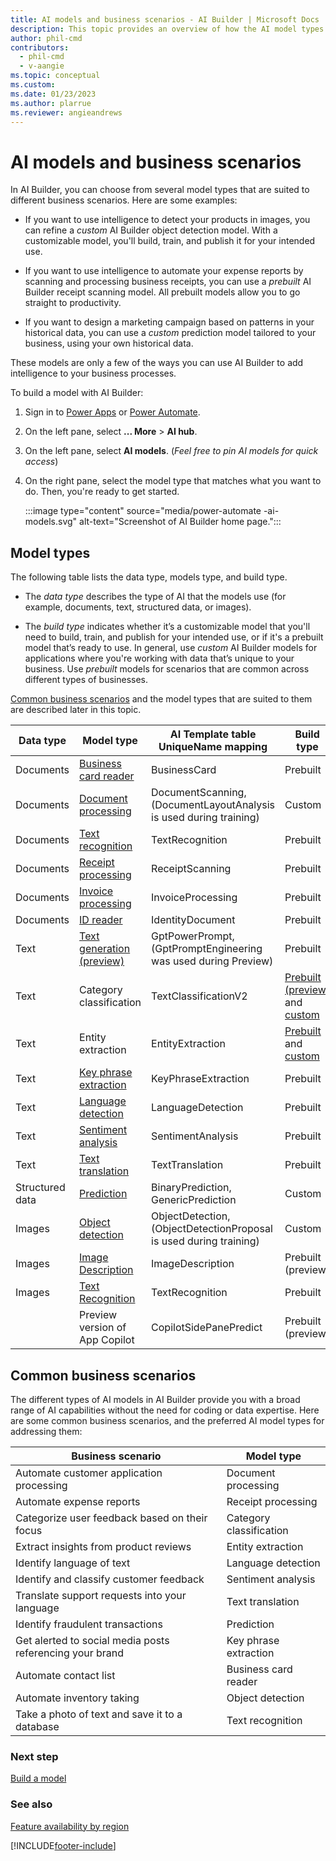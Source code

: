 ```yaml
---
title: AI models and business scenarios - AI Builder | Microsoft Docs
description: This topic provides an overview of how the AI model types that you can create in AI Builder relate to various business scenarios.
author: phil-cmd
contributors:
  - phil-cmd
  - v-aangie
ms.topic: conceptual
ms.custom:
ms.date: 01/23/2023
ms.author: plarrue
ms.reviewer: angieandrews
---
```


# AI models and business scenarios

In AI Builder, you can choose from several model types that are suited to different business scenarios. Here are some examples:

- If you want to use intelligence to detect your products in images, you can refine a *custom* AI Builder object detection model. With a customizable model, you'll build, train, and publish it for your intended use.

- If you want to use intelligence to automate your expense reports by scanning and processing business receipts, you can use a *prebuilt* AI Builder receipt scanning model. All prebuilt models allow you to go straight to productivity.

- If you want to design a marketing campaign based on patterns in your historical data, you can use a *custom* prediction model tailored to your business, using your own historical data.

These models are only a few of the ways you can use AI Builder to add intelligence to your business processes.

To build a model with AI Builder:

1. Sign in to [Power Apps](https://make.powerapps.com) or [Power Automate](https://flow.microsoft.com).

1. On the left pane, select **... More** > **AI hub**.
2. On the left pane, select **AI models**.
(_Feel free to pin AI models for quick access_)

1. On the right pane, select the model type that matches what you want to do. Then, you're ready to get started.

    :::image type="content" source="media/power-automate -ai-models.svg" alt-text="Screenshot of AI Builder home page.":::

## Model types

The following table lists the data type, models type, and build type. 

- The *data type* describes the type of AI that the models use (for example, documents, text, structured data, or images). 

- The *build type* indicates whether it’s a customizable model that you'll need to build, train, and publish for your intended use, or if it's a prebuilt model that’s ready to use. In general, use *custom* AI Builder models for applications where you're working with data that’s unique to your business. Use *prebuilt* models for scenarios that are common across different types of businesses.

[Common business scenarios](#common-business-scenarios) and the model types that are suited to them are described later in this topic.

| Data type       | Model type              | AI Template table UniqueName mapping          | Build type          |
|-----------------|-------------------------|---------------------|---------------------|
| Documents       | [Business card reader](prebuilt-business-card.md)    | BusinessCard            | Prebuilt            |
| Documents       | [Document processing](form-processing-model-overview.md)         | DocumentScanning, (DocumentLayoutAnalysis is used during training)  | Custom  |
| Documents       | [Text recognition](prebuilt-text-recognition.md)        | TextRecognition            | Prebuilt            |
| Documents       | [Receipt processing](prebuilt-receipt-processing.md)      | ReceiptScanning            | Prebuilt            |
| Documents       | [Invoice processing](prebuilt-invoice-processing.md)      | InvoiceProcessing            | Prebuilt            |
| Documents       | [ID reader](prebuilt-id-reader.md)      | IdentityDocument            | Prebuilt            |
|Text             | [Text generation (preview)](prebuilt-azure-openai.md)         | GptPowerPrompt, (GptPromptEngineering was used during Preview)| Prebuilt  |
| Text            | Category classification  | TextClassificationV2            | [Prebuilt (preview)](prebuilt-category-classification.md) and [custom](text-classification-overview.md) |
| Text            | Entity extraction       | EntityExtraction       | [Prebuilt](prebuilt-entity-extraction.md) and [custom](entity-extraction-overview.md) |
| Text            | [Key phrase extraction](prebuilt-key-phrase.md)   | KeyPhraseExtraction            | Prebuilt            |
| Text            | [Language detection](prebuilt-language-detection.md)      | LanguageDetection            | Prebuilt            |
| Text            | [Sentiment analysis](prebuilt-sentiment-analysis.md)      | SentimentAnalysis            | Prebuilt            |
| Text            | [Text translation](prebuilt-text-translation.md)        | TextTranslation            | Prebuilt            |
| Structured data | [Prediction](prediction-overview.md)              | BinaryPrediction, GenericPrediction | Custom              |
| Images          | [Object detection](object-detection-overview.md)        | ObjectDetection, (ObjectDetectionProposal is used during training) | Custom              |
| Images          | [Image Description](prebuilt-image-description.md)        | ImageDescription | Prebuilt (preview)              |
| Images          | [Text Recognition](prebuilt-text-recognition.md)        | TextRecognition | Prebuilt              |
|           | Preview version of App Copilot      | CopilotSidePanePredict | Prebuilt (preview)              |


## Common business scenarios

The different types of AI models in AI Builder provide you with a broad range of AI capabilities without the need for coding or data expertise. Here are some common business scenarios, and the preferred AI model types for addressing them:

| Business scenario | Model type |
| ----- | ----- |
Automate customer application processing|Document processing
Automate expense reports|Receipt processing
Categorize user feedback based on their focus | Category classification
Extract insights from product reviews | Entity extraction
Identify language of text | Language detection
Identify and classify customer feedback|Sentiment analysis
Translate support requests into your language|Text translation
Identify fraudulent transactions|Prediction
Get alerted to social media posts referencing your brand | Key phrase extraction
Automate contact list |Business card reader
Automate inventory taking|Object detection
Take a photo of text and save it to a database |Text recognition

### Next step

[Build a model](build-model.md)

### See also

[Feature availability by region](availability-region.md)


[!INCLUDE[footer-include](includes/footer-banner.md)]

